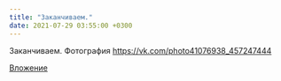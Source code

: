```yaml
---
title: "Заканчиваем."
date: 2021-07-29 03:55:00 +0300
---
```


Заканчиваем.
Фотография
https://vk.com/photo41076938_457247444

[Вложение](https://vk.com/photo41076938_457247444)
